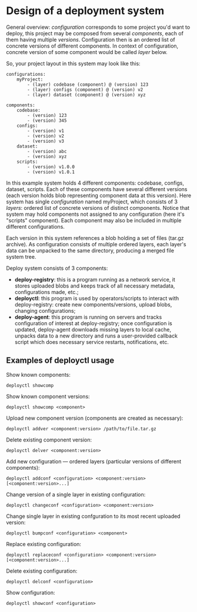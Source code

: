 # Design of a deployment system

General overview: *configuration* corresponds to some project you'd want to deploy, this project may be composed from several *components*, each of them having multiple *versions*. Configuration then is an ordered list of concrete versions of different components. In context of configuration, concrete version of some component would be called *layer* below.

So, your project layout in this system may look like this:

	configurations:
		myProject:
			- (layer) codebase (component) @ (version) 123
			- (layer) configs (component) @ (version) v2
			- (layer) dataset (component) @ (version) xyz
	
	components:
		codebase:
			- (version) 123
			- (version) 345
		configs:
			- (version) v1
			- (version) v2
			- (version) v3
		dataset:
			- (version) abc
			- (version) xyz
		scripts:
			- (version) v1.0.0
			- (version) v1.0.1

In this example system holds 4 different components: codebase, configs, dataset, scripts. Each of these components have several different versions (each version holds blob representing component data at this version). Here system has single *configuration* named myProject, which consists of 3 *layers*: ordered list of concrete versions of distinct components. Notice that system may hold components not assigned to any configuration (here it's "scripts" component). Each component may also be included in multiple different configurations.

Each version in this system references a blob holding a set of files (tar.gz archive). As configuration consists of multiple ordered layers, each layer's data can be unpacked to the same directory, producing a merged file system tree.

Deploy system consists of 3 components:

- **deploy-registry**: this is a program running as a network service, it stores uploaded blobs and keeps track of all necessary metadata, configurations made, etc.;
- **deployctl**: this program is used by operators/scripts to interact with deploy-registry: create new components/versions, upload blobs, changing configurations;
- **deploy-agent**: this program is running on servers and tracks configuration of interest at deploy-registry; once configuration is updated, deploy-agent downloads missing layers to local cache, unpacks data to a new directory and runs a user-provided callback script which does necessary service restarts, notifications, etc.

## Examples of deployctl usage

Show known components:

	deployctl showcomp

Show known component versions:

	deployctl showcomp <component>

Upload new component version (components are created as necessary):

	deployctl addver <component:version> /path/to/file.tar.gz

Delete existing component version:

	deployctl delver <component:version>

Add new configuration — ordered layers (particular versions of different components):

	deployctl addconf <configuration> <component:version> [<component:version>...]

Change version of a single layer in existing configuration:

	deployctl changeconf <configuration> <component:version>

Change single layer in existing confguration to its most recent uploaded version:

	deployctl bumpconf <configuration> <component>

Replace existing configuration:

	deployctl replaceconf <configuration> <component:version> [<component:version>...]

Delete existing configuration:

	deployctl delconf <configuration>

Show configuration:

	deployctl showconf <configuration>
